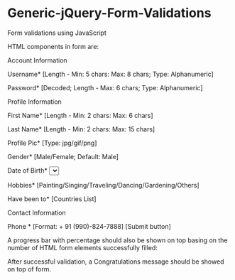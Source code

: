 Generic-jQuery-Form-Validations
===============================

Form validations using JavaScript


HTML components in form are:

Account Information  <Legend>

Username*	<Text Box> [Length - Min: 5 chars: Max: 8 chars; Type: Alphanumeric]

Password*	<Text Box> [Decoded; Length - Max: 6 chars; Type: Alphanumeric]



Profile Information	<Legend>

First Name* 	<Text Box> [Length - Min: 2 chars: Max: 6 chars] 

Last Name*	<Text Box> [Length - Min: 2 chars: Max: 15 chars] 

Profile Pic*	<File Upload> [Type: jpg/gif/png]

Gender*	<Radio Buttons> [Male/Female; Default: Male]

Date of Birth*	<Select Boxes> [Day/Month/Year]

Hobbies*	<Radio Buttons> [Painting/Singing/Traveling/Dancing/Gardening/Others]

Have been to*	<Multiple Select box> [Countries List]



Contact Information	<Legend>

Phone * 	<Text Box> [Format: + 91 (990)-824-7888] 
					[Submit button]


A progress bar with percentage should also be shown on top basing on the number of HTML form elements successfully filled:


After successful validation, a Congratulations message should be showed on top of form.


